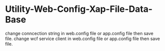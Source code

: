 # Utility-Web-Config-Xap-File-Data-Base

change conncection string in web.config file or app.config file then save file.
change wcf service client in web.config file or app.config file then save file.
